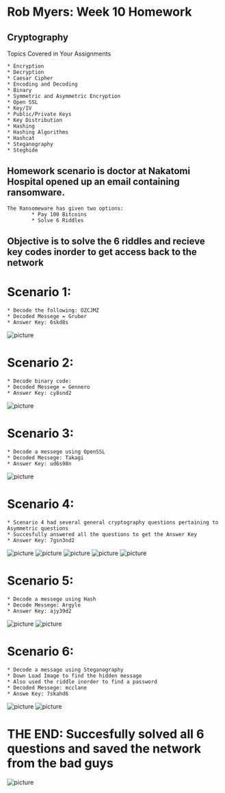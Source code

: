 # Rob Myers: Week 10 Homework
## Cryptography

Topics Covered in Your Assignments

    * Encryption
    * Decryption
    * Caesar Cipher
    * Encoding and Decoding
    * Binary
    * Symmetric and Asymmetric Encryption
    * Open SSL
    * Key/IV
    * Public/Private Keys
    * Key Distribution
    * Hashing
    * Hashing Algorithms
    * Hashcat
    * Steganography
    * Steghide

## Homework scenario is doctor at Nakatomi Hospital opened up an email containing ransomware.
    The Ransomeware has given two options:
            * Pay 100 Bitcoins
            * Solve 6 Riddles

## Objective is to solve the 6 riddles and recieve key codes inorder to get access back to the network

# Scenario 1: 

    * Decode the following: OZCJMZ
    * Decoded Messege = Gruber
    * Answer Key: 6skd8s


 ![picture](IMAGE/Riddle1.PNG)

 # Scenario 2:

    * Decode binary code: 
    * Decoded Messege = Gennero
    * Answer Key: cy8snd2

 ![picture](IMAGE/Riddle2.PNG)

 # Scenario 3:

    * Decode a messege using OpenSSL
    * Decoded Messege: Takagi
    * Answer Key: ud6s98n

![picture](IMAGE/Riddle3.PNG)

# Scenario 4:

    * Scenario 4 had several general cryptography questions pertaining to Asymmetric questions
    * Succesfully answered all the questions to get the Answer Key
    * Answer Key: 7gsn3nd2

![picture](IMAGE/Riddle4.PNG)
![picture](IMAGE/Riddle4_partA.PNG)
![picture](IMAGE/Riddle4_partB.PNG)
![picture](IMAGE/Riddle4_partC.PNG)
![picture](IMAGE/Riddle4_Finished.PNG)

# Scenario 5:

    * Decode a messege using Hash
    * Decode Messege: Argyle
    * Answer Key: ajy39d2

![picture](IMAGE/Riddle5.PNG) 
![picture](IMAGE/Riddle5_A.PNG)

# Scenario 6:

    * Decode a message using Steganography
    * Down Load Image to find the hidden message
    * Also used the riddle inorder to find a password
    * Decoded Messege: mcclane
    * Answe Key: 7skahd6

![picture](IMAGE/Riddle6_A.PNG) 
![picture](IMAGE/Riddle6_B.PNG)

# THE END: Succesfully solved all 6 questions and saved the network from the bad guys

![picture](IMAGE/THeEND.PNG)






